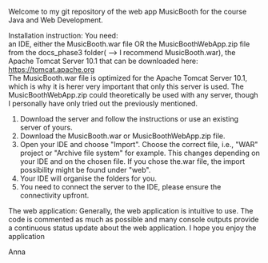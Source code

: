 Welcome to my git repository of the web app MusicBooth for the course Java and Web Development. 

Installation instruction:
You need: <br>
an IDE, either the MusicBooth.war file OR the MusicBoothWebApp.zip file from the docs_phase3 folder( --> I recommend MusicBooth.war), the Apache Tomcat Server 10.1 that can be downloaded here: https://tomcat.apache.org <br>
The MusicBooth.war file is optimized for the Apache Tomcat Server 10.1, which is why it is herer very important that only this server is used. The MusicBoothWebApp.zip could theoretically be used with any server, though I personally have only tried out the previously mentioned. 
1. Download the server and follow the instructions or use an existing server of yours.
2. Download the MusicBooth.war or MusicBoothWebApp.zip file.
3. Open your IDE and choose "Import". Choose the correct file, i.e., "WAR" project or "Archive file system" for example. This changes depending on your IDE and on the chosen file.
         If you chose the.war file, the import possibility might be found under "web".
4. Your IDE will organise the folders for you.
5. You need to connect the server to the IDE, please ensure the connectivity upfront.

The web application:
Generally, the web application is intuitive to use. The code is commented as much as possible and many console outputs provide a continuous status update about the web application. 
I hope you enjoy the application

Anna

